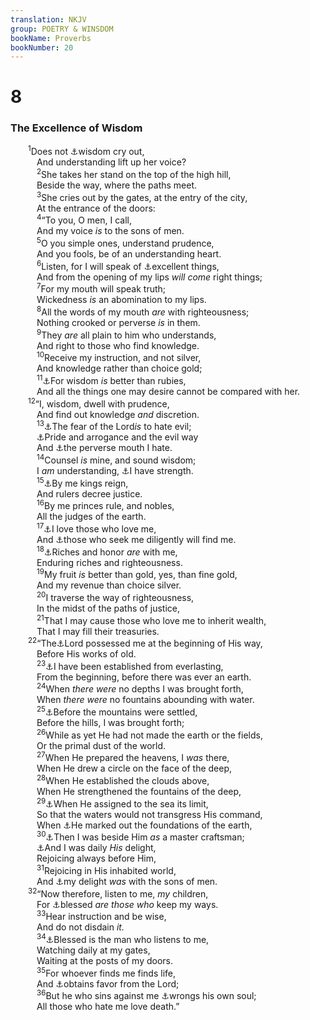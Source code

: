 ```yaml
---
translation: NKJV
group: POETRY & WINSDOM
bookName: Proverbs 
bookNumber: 20
---
```


<div class="title"><h1>8</h1><h3>The Excellence of Wisdom</h3></div>
<span class="verse ch_8_1">  <sup>1</sup>Does not <a data-toggle="tooltip" data-placement="bottom" title="Prov. 1:20, 21; 9:3; (1 Cor. 1:24)">⚓</a>wisdom cry out,<br/>   And understanding lift up her voice?<br/></span>
<span class="verse ch_8_2">   <sup>2</sup>She takes her stand on the top of the high hill,<br/>   Beside the way, where the paths meet.<br/></span>
<span class="verse ch_8_3">   <sup>3</sup>She cries out by the gates, at the entry of the city,<br/>   At the entrance of the doors:<br/></span>
<span class="verse ch_8_4">   <sup>4</sup>“To you, O men, I call,<br/>   And my voice <i>is</i> to the sons of men.<br/></span>
<span class="verse ch_8_5">   <sup>5</sup>O you simple ones, understand prudence,<br/>   And you fools, be of an understanding heart.<br/></span>
<span class="verse ch_8_6">   <sup>6</sup>Listen, for I will speak of <a data-toggle="tooltip" data-placement="bottom" title="Prov. 22:20">⚓</a>excellent things,<br/>   And from the opening of my lips <i>will</i> <i>come</i> right things;<br/></span>
<span class="verse ch_8_7">   <sup>7</sup>For my mouth will speak truth;<br/>   Wickedness <i>is</i> an abomination to my lips.<br/></span>
<span class="verse ch_8_8">   <sup>8</sup>All the words of my mouth <i>are</i> with righteousness;<br/>   Nothing crooked or perverse <i>is</i> in them.<br/></span>
<span class="verse ch_8_9">   <sup>9</sup>They <i>are</i> all plain to him who understands,<br/>   And right to those who find knowledge.<br/></span>
<span class="verse ch_8_10">   <sup>10</sup>Receive my instruction, and not silver,<br/>   And knowledge rather than choice gold;<br/></span>
<span class="verse ch_8_11">   <sup>11</sup><a data-toggle="tooltip" data-placement="bottom" title="Job 28:15; Ps. 19:10; 119:127; Prov. 3:14, 15; 4:5, 7; 16:16">⚓</a>For wisdom <i>is</i> better than rubies,<br/>   And all the things one may desire cannot be compared with her.<br/></span>
<span class="verse ch_8_12">  <sup>12</sup>“I, wisdom, dwell with prudence,<br/>   And find out knowledge <i>and</i> discretion.<br/></span>
<span class="verse ch_8_13">   <sup>13</sup><a data-toggle="tooltip" data-placement="bottom" title="Prov. 3:7; 16:6">⚓</a>The fear of the Lord<i>is</i> to hate evil;<br/>   <a data-toggle="tooltip" data-placement="bottom" title="1 Sam. 2:3; (Prov. 16:17, 18; Is. 13:11)">⚓</a>Pride and arrogance and the evil way<br/>   And <a data-toggle="tooltip" data-placement="bottom" title="Prov. 4:24">⚓</a>the perverse mouth I hate.<br/></span>
<span class="verse ch_8_14">   <sup>14</sup>Counsel <i>is</i> mine, and sound wisdom;<br/>   I <i>am</i> understanding, <a data-toggle="tooltip" data-placement="bottom" title="Eccl. 7:19; 9:16">⚓</a>I have strength.<br/></span>
<span class="verse ch_8_15">   <sup>15</sup><a data-toggle="tooltip" data-placement="bottom" title="2 Chr. 1:10; Prov. 29:4; Dan. 2:21; (Matt. 28:18); Rom. 13:1">⚓</a>By me kings reign,<br/>   And rulers decree justice.<br/></span>
<span class="verse ch_8_16">   <sup>16</sup>By me princes rule, and nobles,<br/>   All the judges of the earth.<br/></span>
<span class="verse ch_8_17">   <sup>17</sup><a data-toggle="tooltip" data-placement="bottom" title="1 Sam. 2:30; (Ps. 91:14); Prov. 4:6; (John 14:21)">⚓</a>I love those who love me,<br/>   And <a data-toggle="tooltip" data-placement="bottom" title="Prov. 2:4, 5; John 7:37; James 1:5">⚓</a>those who seek me diligently will find me.<br/></span>
<span class="verse ch_8_18">   <sup>18</sup><a data-toggle="tooltip" data-placement="bottom" title="Prov. 3:16; (Matt. 6:33)">⚓</a>Riches and honor <i>are</i> with me,<br/>   Enduring riches and righteousness.<br/></span>
<span class="verse ch_8_19">   <sup>19</sup>My fruit <i>is</i> better than gold, yes, than fine gold,<br/>   And my revenue than choice silver.<br/></span>
<span class="verse ch_8_20">   <sup>20</sup>I traverse the way of righteousness,<br/>   In the midst of the paths of justice,<br/></span>
<span class="verse ch_8_21">   <sup>21</sup>That I may cause those who love me to inherit wealth,<br/>   That I may fill their treasuries.<br/></span>
<span class="verse ch_8_22">  <sup>22</sup>“The<a data-toggle="tooltip" data-placement="bottom" title="Job 28:26–28; Ps. 104:24; Prov. 3:19; (John 1:1)">⚓</a>Lord possessed me at the beginning of His way,<br/>   Before His works of old.<br/></span>
<span class="verse ch_8_23">   <sup>23</sup><a data-toggle="tooltip" data-placement="bottom" title="(Ps. 2:6)">⚓</a>I have been established from everlasting,<br/>   From the beginning, before there was ever an earth.<br/></span>
<span class="verse ch_8_24">   <sup>24</sup>When <i>there</i> <i>were</i> no depths I was brought forth,<br/>   When <i>there</i> <i>were</i> no fountains abounding with water.<br/></span>
<span class="verse ch_8_25">   <sup>25</sup><a data-toggle="tooltip" data-placement="bottom" title="Job 15:7, 8">⚓</a>Before the mountains were settled,<br/>   Before the hills, I was brought forth;<br/></span>
<span class="verse ch_8_26">   <sup>26</sup>While as yet He had not made the earth or the fields,<br/>   Or the primal dust of the world.<br/></span>
<span class="verse ch_8_27">   <sup>27</sup>When He prepared the heavens, I <i>was</i> there,<br/>   When He drew a circle on the face of the deep,<br/></span>
<span class="verse ch_8_28">   <sup>28</sup>When He established the clouds above,<br/>   When He strengthened the fountains of the deep,<br/></span>
<span class="verse ch_8_29">   <sup>29</sup><a data-toggle="tooltip" data-placement="bottom" title="Gen. 1:9, 10; Job 38:8–11; Ps. 33:7; 104:9; Jer. 5:22">⚓</a>When He assigned to the sea its limit,<br/>   So that the waters would not transgress His command,<br/>   When <a data-toggle="tooltip" data-placement="bottom" title="Job 28:4, 6; Ps. 104:5">⚓</a>He marked out the foundations of the earth,<br/></span>
<span class="verse ch_8_30">   <sup>30</sup><a data-toggle="tooltip" data-placement="bottom" title="(John 1:1–3, 18)">⚓</a>Then I was beside Him<i> as</i> a master craftsman;<br/>   <a data-toggle="tooltip" data-placement="bottom" title="(Matt. 3:17)">⚓</a>And I was daily <i>His</i> delight,<br/>   Rejoicing always before Him,<br/></span>
<span class="verse ch_8_31">   <sup>31</sup>Rejoicing in His inhabited world,<br/>   And <a data-toggle="tooltip" data-placement="bottom" title="Ps. 16:3; John 13:1">⚓</a>my delight <i>was</i> with the sons of men.<br/></span>
<span class="verse ch_8_32">  <sup>32</sup>“Now therefore, listen to me,<i> my</i> children,<br/>   For <a data-toggle="tooltip" data-placement="bottom" title="Ps. 119:1, 2; 128:1; Prov. 29:18; Luke 11:28">⚓</a>blessed <i>are</i> <i>those</i> <i>who</i> keep my ways.<br/></span>
<span class="verse ch_8_33">   <sup>33</sup>Hear instruction and be wise,<br/>   And do not disdain <i>it.</i><br/></span>
<span class="verse ch_8_34">   <sup>34</sup><a data-toggle="tooltip" data-placement="bottom" title="Prov. 3:13, 18">⚓</a>Blessed is the man who listens to me,<br/>   Watching daily at my gates,<br/>   Waiting at the posts of my doors.<br/></span>
<span class="verse ch_8_35">   <sup>35</sup>For whoever finds me finds life,<br/>   And <a data-toggle="tooltip" data-placement="bottom" title="Prov. 3:4; 12:2; (John 17:3)">⚓</a>obtains favor from the Lord;<br/></span>
<span class="verse ch_8_36">   <sup>36</sup>But he who sins against me <a data-toggle="tooltip" data-placement="bottom" title="Prov. 20:2">⚓</a>wrongs his own soul;<br/>   All those who hate me love death.”<br/></span>
